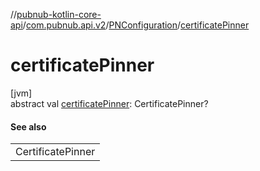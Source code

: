 //[pubnub-kotlin-core-api](../../../index.md)/[com.pubnub.api.v2](../index.md)/[PNConfiguration](index.md)/[certificatePinner](certificate-pinner.md)

# certificatePinner

[jvm]\
abstract val [certificatePinner](certificate-pinner.md): CertificatePinner?

#### See also

| |
|---|
| CertificatePinner |
